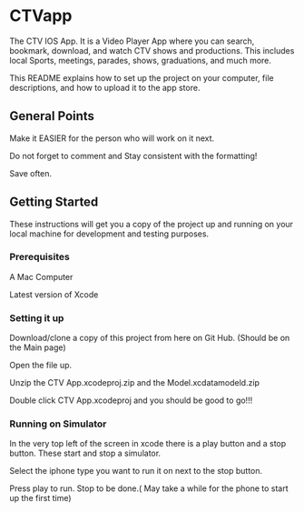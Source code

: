 # CTVapp

  The CTV IOS App. It is a Video Player App where you can search, bookmark, download, and watch CTV shows and productions. This includes local Sports, meetings, parades, shows, graduations, and much more.
  
  This README explains how to set up the project on your computer, file descriptions, and how to upload it to the app store.
## General Points
  Make it EASIER for the person who will work on it next.
  
  Do not forget to comment and Stay consistent with the formatting!
  
  Save often.
  
  
## Getting Started

  These instructions will get you a copy of the project up and running on your local machine for development and testing purposes.

### Prerequisites

A Mac Computer

Latest version of Xcode

### Setting it up
Download/clone a copy of this project from here on Git Hub. (Should be on the Main page)

Open the file up.

Unzip the CTV App.xcodeproj.zip and the Model.xcdatamodeld.zip

Double click CTV App.xcodeproj and you should be good to go!!!

### Running on Simulator
In the very top left of the screen in xcode there is a play button and a stop button. These start and stop a simulator.

Select the iphone type you want to run it on next to the stop button.

Press play to run. Stop to be done.( May take a while for the phone to start up the first time)



